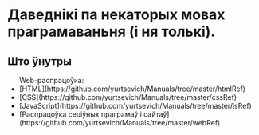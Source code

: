 # Даведнікі па некаторых мовах праграмаваньня (і ня толькі).

## Што ўнутры

<ul>Web-распрацоўка:
<li>[HTML](https://github.com/yurtsevich/Manuals/tree/master/htmlRef)</li>
<li>[CSS](https://github.com/yurtsevich/Manuals/tree/master/cssRef)</li>
<li>[JavaScript](https://github.com/yurtsevich/Manuals/tree/master/jsRef)</li>
<li>[Распрацоўка сеціўных праграмаў і сайтаў](https://github.com/yurtsevich/Manuals/tree/master/webRef)</li>
</ul>

